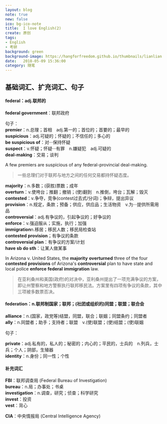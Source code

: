 ```yaml
---
layout: blog
note: true
new: false
ico: bg-ico-note
title:  I love English(2)
create: 原创
tags:
- English
- 考研
background: green
background-image: https://hangforfreedom.github.io/thumbnails/lianlian.jpg
date:   2018-05-09 15:36:00
category: 随笔
---
```


## 基础词汇、扩充词汇、句子  

#### **federal**：adj.联邦的

**federal government**：联邦政府  

句子：  
**premier**：n.总理；首相　adj.第一的；首位的；首要的；最早的  
**suspicious**：adj.可疑的；怀疑的；不信任的；多心的  
**be suspicious of**：对···保持怀疑  
**suspect**：v.怀疑；怀疑···有罪　n.嫌疑犯　adj.可疑的  
**deal-making**：交易；谈判  

A few premiers are suspicious of any federal-provincial deal-making.  

>一些总理们对于联邦与地方之间的任何交易都持怀疑态度。

**majority**：n.多数；(获胜)票数；成年  
**overturn**：v.使垮台；推翻；撤销；(使)翻到　n.推倒，垮台；瓦解；毁灭  
**contested**：v.争夺，竞争(contest过去式/分词)；争辩，提出异议  
**provision**：n.规定，条款；预备；供应，供应品；生活物资　v.为···提供所需用品  
**controversial**：adj.有争议的，引起争议的；好争议的  
**enforce**：v.强迫服从；实施，执行；加强  
**immigration**n.移居；移民人数；移民局检查站  
**contested provision**；有争议的条款  
**controversial plan**：有争议的方案/计划  
**have sb do sth**：让某人做某事  

In Arizona v. United States, the **majority** **overturned** three of the four **contested** **provisions** of Arizona's **controversial** plan to have state and local police **enforce** **federal** **immigration** law.

>在亚利桑州和美国(政府)的对决中，亚利桑州提出了一项充满争议的方案，即让州警察和地方警察执行联邦移民法。方案里有四项有争议的条款，其中三项被多数票否决。

#### **federation**：n.联邦制国家；联邦；(社团或组织的)同盟；联盟；联合会

**alliance**：n.(国家，政党等)结盟，同盟，联合；联姻；同盟条约；同盟者  
**ally**：n.同盟者；助手；支持者；联盟　v.(使)联盟；(使)结盟；(使)联姻  

句子：  

**private**：adj.私有的，私人的；秘密的；内心的；平民的，士兵的　n.列兵，士兵；个人；阴部，生殖器  
**identity**：n.身份；同一性；个性  

#### 补充词汇  

**FBI**：联邦调查局 (Federal Bureau of Investigation)  
**bureau**：n.局；办事处；书桌  
**investigation**：n.调查，研究；侦查；科学研究  
**invest**：投资  
**vest**：背心  

**CIA**：中央情报局 (Central Intelligence Agency)